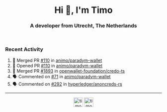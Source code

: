 <h1 align="center">Hi 👋, I'm Timo</h1>
<h3 align="center">A developer from Utrecht, The Netherlands</h3>
<br/>
<!-- https://github.com/rahuldkjain/github-profile-readme-generator --!>

<!--  <p align="left"><img src="https://github-readme-stats.vercel.app/api?username=timoglastra&show_icons=true&count_private=true&" alt="timoglastra" /></p> --!>

<!--
Github language stats
<p align="left"><img src="https://github-readme-stats.vercel.app/api/top-langs/?username=timoglastra&layout=compact" alt="timoglastra" /><p>
-->

<!-- Codestats language stats -->
<!-- <p align="left"><img src="https://codestats-readme.vercel.app/api/top-langs/?username=timoglastra&layout=compact&language_count=12" alt="timoglastra" /><p>    --!>
  
<h3>Recent Activity</h3>

<!--START_SECTION:activity-->
1. 🎉 Merged PR [#110](https://github.com/animo/paradym-wallet/pull/110) in [animo/paradym-wallet](https://github.com/animo/paradym-wallet)
2. 💪 Opened PR [#110](https://github.com/animo/paradym-wallet/pull/110) in [animo/paradym-wallet](https://github.com/animo/paradym-wallet)
3. 🎉 Merged PR [#1893](https://github.com/openwallet-foundation/credo-ts/pull/1893) in [openwallet-foundation/credo-ts](https://github.com/openwallet-foundation/credo-ts)
4. 🗣 Commented on [#71](https://github.com/animo/paradym-wallet/pull/71#issuecomment-2154384233) in [animo/paradym-wallet](https://github.com/animo/paradym-wallet)
5. 🗣 Commented on [#292](https://github.com/hyperledger/anoncreds-rs/issues/292#issuecomment-2154155597) in [hyperledger/anoncreds-rs](https://github.com/hyperledger/anoncreds-rs)
<!--END_SECTION:activity-->

---

<p align="center">
<a href="https://twitter.com/timoglastra" target="blank"><img align="center" src="https://cdn.jsdelivr.net/npm/simple-icons@3.0.1/icons/twitter.svg" alt="timoglastra" height="30" width="30" /></a>
<a href="https://linkedin.com/in/timoglastra" target="blank"><img align="center" src="https://cdn.jsdelivr.net/npm/simple-icons@3.0.1/icons/linkedin.svg" alt="timoglastra" height="30" width="30" /></a>
</p>



